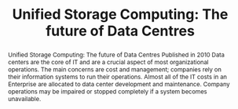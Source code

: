 ---
keywords: ['Converged Infrastructure']
authors: ['Amrith Raj Radhakrishnan']
publication: "EMC"
abstract: "Unified Storage Computing: The future of Data Centres Published in 2010 Data centers are the core of IT and are a crucial aspect of most organizational operations. The main concerns are cost and management; companies rely on their information systems to run their operations. Almost all of the IT costs in an Enterprise are allocated to data center development and maintenance. Company operations may be impaired or stopped completely if a system becomes unavailable."
links:
 - name: download paper
   link: http://bit.ly/UniStorCom
copyright: "Copyright (c) 2018 zzossig"
title: "Unified Storage Computing: The future of Data Centres"
ENTRYTYPE: "paper"
enableToc: false
enableWhoami: false
pinned: true
publishDate: "2010-11-01"
---